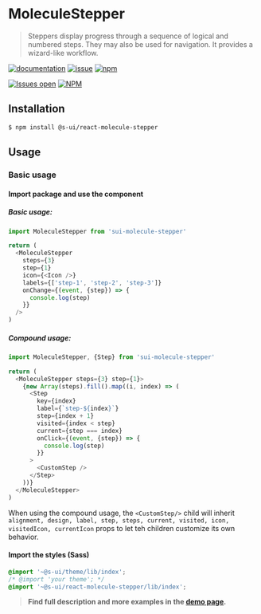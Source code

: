 # MoleculeStepper

> Steppers display progress through a sequence of logical and numbered steps. They may also be used for navigation. It provides a wizard-like workflow.

[![documentation](https://img.shields.io/badge/read%20the%20doc-black?logo=readthedocs)](https://sui-components.vercel.app/workbench/molecule/stepper/)
[![issue](https://img.shields.io/badge/report%20a%20bug-black?logo=openbugbounty&logoColor=red)](https://github.com/SUI-Components/sui-components/issues/new?&projects=4&template=bug-report.yml&assignees=&template=report-a-bug.yml&title=🪲+&labels=bug,component,molecule,stepper)
[![npm](https://img.shields.io/npm/dt/%40s-ui/react-molecule-stepper?logo=npm&labelColor=black)](https://www.npmjs.com/package/@s-ui/react-molecule-stepper)

[![Issues open](https://img.shields.io/github/issues-search/SUI-Components/sui-components?query=is%3Aopen%20label%3Acomponent%20label%3Astepper&logo=openbugbounty&logoColor=red&label=issues%20open&color=red)](https://github.com/SUI-Components/sui-components/issues?q=is%3Aopen+label%3Acomponent+label%3Astepper)
[![NPM](https://img.shields.io/npm/l/%40s-ui%2Freact-molecule-stepper)](https://github.com/SUI-Components/sui-components/blob/main/components/molecule/stepper/LICENSE.md)

## Installation

```sh
$ npm install @s-ui/react-molecule-stepper
```

## Usage

### Basic usage

#### Import package and use the component

##### Basic usage:

```js
import MoleculeStepper from 'sui-molecule-stepper'

return (
  <MoleculeStepper
    steps={3}
    step={1}
    icon={<Icon />}
    labels={['step-1', 'step-2', 'step-3']}
    onChange={(event, {step}) => {
      console.log(step)
    }}
  />
)
```

##### Compound usage:

```js
import MoleculeStepper, {Step} from 'sui-molecule-stepper'

return (
  <MoleculeStepper steps={3} step={1}>
    {new Array(steps).fill().map((i, index) => (
      <Step
        key={index}
        label={`step-${index}`}
        step={index + 1}
        visited={index < step}
        current={step === index}
        onClick={(event, {step}) => {
          console.log(step)
        }}
      >
        <CustomStep />
      </Step>
    ))}
  </MoleculeStepper>
)
```

When using the compound usage, the `<CustomStep/>` child will inherit `alignment, design, label, step, steps, current, visited, icon, visitedIcon, currentIcon` props to let teh children customize its own behavior.

#### Import the styles (Sass)

```css
@import '~@s-ui/theme/lib/index';
/* @import 'your theme'; */
@import '~@s-ui/react-molecule-stepper/lib/index';
```

> **Find full description and more examples in the [demo page](https://sui-components.vercel.app/workbench/molecule/stepper/demo).**
